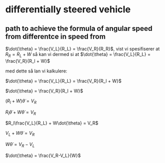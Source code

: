 # differentially steered vehicle

## path to achieve the formula of angular speed from differentce in speed from 
$\dot{\theta} = \frac{V_L}{R_L} = \frac{V_R}{R_R}$, vist vi spesifiserer at $R_R = R_L + W$ så kan vi dermed si at $\dot{\theta} = \frac{V_L}{R_L} = \frac{V_R}{R_l + W}$

med dette så lan vi kalkulere:

$\dot{\theta} = \frac{V_L}{R_L} = \frac{V_R}{R_l + W}$

$\dot{\theta} = \frac{V_R}{R_l + W}$

$(R_l + W)\dot{\theta} = V_R$

$R_l\dot{\theta} + W\dot{\theta} = V_R$


$R_l\frac{V_L}{R_L} + W\dot{\theta} = V_R$

$V_L + W\dot{\theta} = V_R$

$W\dot{\theta} = V_R-V_L$

$\dot{\theta} = \frac{V_R-V_L}{W}$
